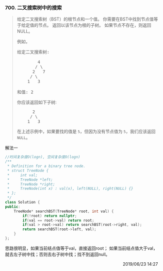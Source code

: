 ### 700. 二叉搜索树中的搜索

> <div class="content__2ebE"><p>给定二叉搜索树（BST）的根节点和一个值。 你需要在BST中找到节点值等于给定值的节点。 返回以该节点为根的子树。 如果节点不存在，则返回 NULL。</p>
> 
> <p>例如，</p>
> 
> <pre>给定二叉搜索树:
> 
>         4
>        / \
>       2   7
>      / \
>     1   3
> 
> 和值: 2
> </pre>
> 
> <p>你应该返回如下子树:</p>
> 
> <pre>      2     
>      / \   
>     1   3
> </pre>
> 
> <p>在上述示例中，如果要找的值是 <code>5</code>，但因为没有节点值为 <code>5</code>，我们应该返回 <code>NULL</code>。</p>
> </div>

解法一
```cpp
//时间复杂度O(logn), 空间复杂度O(logn)
/**
 * Definition for a binary tree node.
 * struct TreeNode {
 *     int val;
 *     TreeNode *left;
 *     TreeNode *right;
 *     TreeNode(int x) : val(x), left(NULL), right(NULL) {}
 * };
 */
class Solution {
public:
    TreeNode* searchBST(TreeNode* root, int val) {
        if(!root) return nullptr;
        if(val == root->val) return root;
        if(val > root->val) return searchBST(root->right, val);
        return searchBST(root->left, val);
    }
};
```

思路很明显，如果当前结点值等于val，直接返回root；
如果当前结点值大于val，就去左子树中找；否则去右子树中找；找不到返回null。

<div style="text-align: right"> 2019/06/23 14:27 </div>